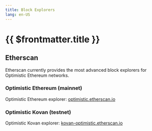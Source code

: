 ```yaml
---
title: Block Explorers
lang: en-US
---
```


# {{ $frontmatter.title }}

## Etherscan

Etherscan currently provides the most advanced block explorers for Optimistic Ethereum networks.

### Optimistic Ethereum (mainnet)

Optimistic Ethereum explorer: [optimistic.etherscan.io](https://optimistic.etherscan.io)

### Optimistic Kovan (testnet)

Optimistic Kovan explorer: [kovan-optimistic.etherscan.io](https://kovan-optimistic.etherscan.io)